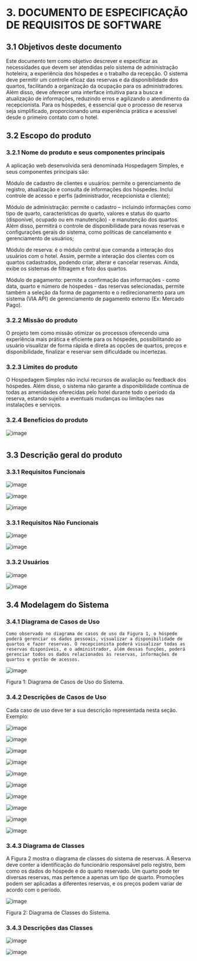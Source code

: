 # 3. DOCUMENTO DE ESPECIFICAÇÃO DE REQUISITOS DE SOFTWARE 

 

## 3.1 Objetivos deste documento 

Este documento tem como objetivo descrever e especificar as necessidades que devem ser atendidas pelo sistema de administração hoteleira, a experiência dos hóspedes e o trabalho da recepção. O sistema deve permitir um controle eficaz das reservas e da disponibilidade dos quartos, facilitando a organização da ocupação para os administradores. Além disso, deve oferecer uma interface intuitiva para a busca e atualização de informações, reduzindo erros e agilizando o atendimento da recepcionista. Para os hóspedes, é essencial que o processo de reserva seja simplificado, proporcionando uma experiência prática e acessível desde o primeiro contato com o hotel. 

 

## 3.2 Escopo do produto 

 

### 3.2.1 Nome do produto e seus componentes principais 

A aplicação web desenvolvida será denominada Hospedagem Simples, e seus componentes principais são: 

Módulo de cadastro de clientes e usuários: permite o gerenciamento de registro, atualização e consulta de informações dos hóspedes. Inclui controle de acesso e perfis (administrador, recepcionista e cliente); 

Módulo de administração: permite o cadastro – incluindo informações como tipo de quarto, características do quarto, valores e status do quarto (disponível, ocupado ou em manutenção) - e manutenção dos quartos. Além disso, permitirá o controle de disponibilidade para novas reservas e configurações gerais do sistema, como políticas de cancelamento e gerenciamento de usuários; 

Módulo de reserva: é o módulo central que comanda a interação dos usuários com o hotel. Assim, permite a interação dos clientes com os quartos cadastrados, podendo criar, alterar e cancelar reservas. Ainda, exibe os sistemas de filtragem e foto dos quartos. 

Módulo de pagamento: permite a confirmação das informações - como data, quarto e número de hóspedes - das reservas selecionadas, permite também a seleção da forma de pagamento e o redirecionamento para um sistema (VIA API) de gerenciamento de pagamento externo (Ex: Mercado Pago). 

 

### 3.2.2 Missão do produto 

O projeto tem como missão otimizar os processos oferecendo uma experiência mais prática e eficiente para os hóspedes, possibilitando ao usuário visualizar de forma rápida e direta as opções de quartos, preços e disponibilidade, finalizar e reservar sem dificuldade ou incertezas. 

 

### 3.2.3 Limites do produto 

O Hospedagem Simples não inclui recursos de avaliação ou feedback dos hóspedes. Além disso, o sistema não garante a disponibilidade contínua de todas as amenidades oferecidas pelo hotel durante todo o período da reserva, estando sujeito a eventuais mudanças ou limitações nas instalações e serviços. 

### 3.2.4 Benefícios do produto 

 ![image](https://github.com/user-attachments/assets/cb9fc422-5b3a-4348-80b2-6d3f2cb2c3b9)


# 



 

 

## 3.3 Descrição geral do produto 

 

### 3.3.1 Requisitos Funcionais 

 ![image](https://github.com/user-attachments/assets/f6671453-505a-4220-a9d7-201e9519fb42)


 
![image](https://github.com/user-attachments/assets/26b0f6b8-514d-4ca7-9878-7fb47db7795f)



![image](https://github.com/user-attachments/assets/0e8b8571-9312-4cd8-a27d-fa96c3f8b955)



 

### 3.3.1 Requisitos Não Funcionais 

 
![image](https://github.com/user-attachments/assets/c253cc69-c777-4f30-b85a-46d20bc2e02c)


![image](https://github.com/user-attachments/assets/e0054303-ab47-44ff-bc11-42106282839a)




 

### 3.3.2 Usuários  

 ![image](https://github.com/user-attachments/assets/8e0c89ca-fd11-49ec-9449-01b55346c8a5)



![image](https://github.com/user-attachments/assets/a80c7d84-3722-4538-a9d8-7f069587feff)


 

## 3.4 Modelagem do Sistema 

 

### 3.4.1 Diagrama de Casos de Uso 

    Como observado no diagrama de casos de uso da Figura 1, o hóspede poderá gerenciar os dados pessoais, visualizar a disponibilidade de quartos e fazer reservas. O recepcionista poderá visualizar todas as reservas disponíveis, e o administrador, além dessas funções, poderá gerenciar todos os dados relacionados às reservas, informações de quartos e gestão de acessos. 

 

![image](https://github.com/user-attachments/assets/a115ac23-247a-40ff-902c-cef020bbd2f5)


Figura 1: Diagrama de Casos de Uso do Sistema. 

### 3.4.2 Descrições de Casos de Uso 

 

Cada caso de uso deve ter a sua descrição representada nesta seção. Exemplo: 

 ![image](https://github.com/user-attachments/assets/235c7a99-0b94-4edf-878a-f33d4c723780)



![image](https://github.com/user-attachments/assets/f5d40c1c-1952-491d-99ef-9acdce66a468)



![image](https://github.com/user-attachments/assets/ecea42e8-27a3-4e97-820c-90f39e96a1f4)



![image](https://github.com/user-attachments/assets/08469361-e87c-48de-932f-cd127c7d7521)



![image](https://github.com/user-attachments/assets/27c1875f-42d2-4b7f-94f2-c65b6ca39dd4)



![image](https://github.com/user-attachments/assets/6d813d50-9380-4894-bfbb-cb3a8f5ef989)



![image](https://github.com/user-attachments/assets/ff6505c8-875e-4268-857d-065ede19bb88)



![image](https://github.com/user-attachments/assets/097bb0ee-1fde-4916-8db1-5d9b9c2b552e)



![image](https://github.com/user-attachments/assets/d5b736d0-fd54-4e05-a4c7-17802ae81c36)



![image](https://github.com/user-attachments/assets/a4b377c2-49fb-455f-a400-4d44ff41e281)



### 3.4.3 Diagrama de Classes  

   A Figura 2 mostra o diagrama de classes do sistema de reservas. A Reserva deve conter a identificação do funcionário responsável pelo registro, bem como os dados do hóspede e do quarto reservado. Um quarto pode ter diversas reservas, mas pertence a apenas um tipo de quarto. Promoções podem ser aplicadas a diferentes reservas, e os preços podem variar de acordo com o período.


   ![image](https://github.com/user-attachments/assets/0c2fbcb9-1d9a-41f0-bdff-028cc8511f0d)


Figura 2: Diagrama de Classes do Sistema. 

### 3.4.3 Descrições das Classes  

![image](https://github.com/user-attachments/assets/70fa6ae1-16e7-454a-bc03-fc725db61722)



![image](https://github.com/user-attachments/assets/159c1fd9-ce5d-47d9-9a8a-fd9bddb2205f)
